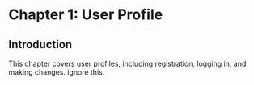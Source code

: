 # Chapter 1: User Profile
## Introduction

This chapter covers user profiles, including registration, logging in, and making changes. ignore this.


